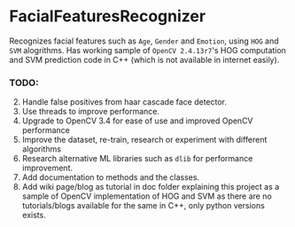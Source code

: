 # FacialFeaturesRecognizer
Recognizes facial features such as `Age`, `Gender` and `Emotion`, using `HOG` and `SVM` alogrithms. Has working sample of `OpenCV 2.4.13r7`'s HOG computation and SVM prediction code in C++ (which is not available in internet easily).

### TODO: 
2. Handle false positives from haar cascade face detector.
3. Use threads to improve performance.
4. Upgrade to OpenCV 3.4 for ease of use and improved OpenCV performance
5. Improve the dataset, re-train, research or experiment with different algorithms
6. Research alternative ML libraries such as `dlib` for performance improvement.
7. Add documentation to methods and the classes.
8. Add wiki page/blog as tutorial in doc folder explaining this project as a sample of OpenCV implementation of HOG and SVM as there are no tutorials/blogs available for the same in C++, only python versions exists.
